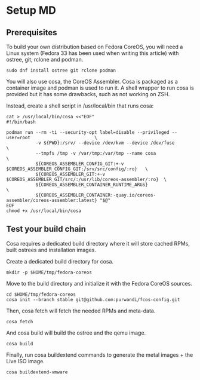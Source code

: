 # Setup MD

## Prerequisites

To build your own distribution based on Fedora CoreOS, you will need a Linux system 
(Fedora 33 has been used when writing this article) with ostree, git, rclone and podman.

```
sudo dnf install ostree git rclone podman
```

You will also use cosa, the CoreOS Assembler. Cosa is packaged as a container 
image and podman is used to run it. A shell wrapper to run cosa is provided but 
it has some drawbacks, such as not working on ZSH.

Instead, create a shell script in /usr/local/bin that runs cosa:

```
cat > /usr/local/bin/cosa <<"EOF"
#!/bin/bash

podman run --rm -ti --security-opt label=disable --privileged --user=root                        \
           -v ${PWD}:/srv/ --device /dev/kvm --device /dev/fuse                                  \
           --tmpfs /tmp -v /var/tmp:/var/tmp --name cosa                                         \
           ${COREOS_ASSEMBLER_CONFIG_GIT:+-v $COREOS_ASSEMBLER_CONFIG_GIT:/srv/src/config/:ro}   \
           ${COREOS_ASSEMBLER_GIT:+-v $COREOS_ASSEMBLER_GIT/src/:/usr/lib/coreos-assembler/:ro}  \
           ${COREOS_ASSEMBLER_CONTAINER_RUNTIME_ARGS}                                            \
           ${COREOS_ASSEMBLER_CONTAINER:-quay.io/coreos-assembler/coreos-assembler:latest} "$@"
EOF
chmod +x /usr/local/bin/cosa
```

## Test your build chain

Cosa requires a dedicated build directory where it will store cached RPMs, built 
ostrees and installation images.

Create a dedicated build directory for cosa.

```
mkdir -p $HOME/tmp/fedora-coreos
```

Move to the build directory and initialize it with the Fedora CoreOS sources.

```
cd $HOME/tmp/fedora-coreos
cosa init --branch stable git@github.com:purwandi/fcos-config.git
```

Then, cosa fetch will fetch the needed RPMs and meta-data.

```
cosa fetch
```

And cosa build will build the ostree and the qemu image.

```
cosa build
```

Finally, run cosa buildextend commands to generate the metal images + the Live ISO image.

```
cosa buildextend-vmware
```